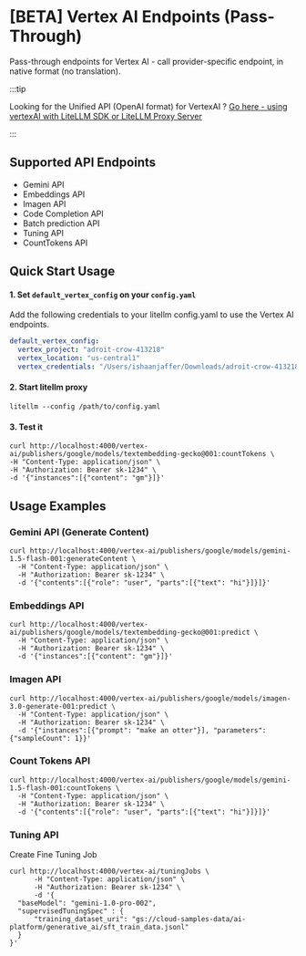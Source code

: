 # [BETA] Vertex AI Endpoints (Pass-Through)

Pass-through endpoints for Vertex AI - call provider-specific endpoint, in native format (no translation).

:::tip

Looking for the Unified API (OpenAI format) for VertexAI ? [Go here - using vertexAI with LiteLLM SDK or LiteLLM Proxy Server](../docs/providers/vertex.md)

:::

## Supported API Endpoints

- Gemini API
- Embeddings API
- Imagen API
- Code Completion API
- Batch prediction API
- Tuning API
- CountTokens API

## Quick Start Usage 

#### 1. Set `default_vertex_config` on your `config.yaml`


Add the following credentials to your litellm config.yaml to use the Vertex AI endpoints.

```yaml
default_vertex_config:
  vertex_project: "adroit-crow-413218"
  vertex_location: "us-central1"
  vertex_credentials: "/Users/ishaanjaffer/Downloads/adroit-crow-413218-a956eef1a2a8.json" # Add path to service account.json
```

#### 2. Start litellm proxy

```shell
litellm --config /path/to/config.yaml
```

#### 3. Test it 

```shell
curl http://localhost:4000/vertex-ai/publishers/google/models/textembedding-gecko@001:countTokens \
-H "Content-Type: application/json" \
-H "Authorization: Bearer sk-1234" \
-d '{"instances":[{"content": "gm"}]}'
```
## Usage Examples

### Gemini API (Generate Content)

```shell
curl http://localhost:4000/vertex-ai/publishers/google/models/gemini-1.5-flash-001:generateContent \
  -H "Content-Type: application/json" \
  -H "Authorization: Bearer sk-1234" \
  -d '{"contents":[{"role": "user", "parts":[{"text": "hi"}]}]}'
```

### Embeddings API

```shell
curl http://localhost:4000/vertex-ai/publishers/google/models/textembedding-gecko@001:predict \
  -H "Content-Type: application/json" \
  -H "Authorization: Bearer sk-1234" \
  -d '{"instances":[{"content": "gm"}]}'
```

### Imagen API

```shell
curl http://localhost:4000/vertex-ai/publishers/google/models/imagen-3.0-generate-001:predict \
  -H "Content-Type: application/json" \
  -H "Authorization: Bearer sk-1234" \
  -d '{"instances":[{"prompt": "make an otter"}], "parameters": {"sampleCount": 1}}'
```

### Count Tokens API

```shell
curl http://localhost:4000/vertex-ai/publishers/google/models/gemini-1.5-flash-001:countTokens \
  -H "Content-Type: application/json" \
  -H "Authorization: Bearer sk-1234" \
  -d '{"contents":[{"role": "user", "parts":[{"text": "hi"}]}]}'
```

### Tuning API 

Create Fine Tuning Job

```shell
curl http://localhost:4000/vertex-ai/tuningJobs \
      -H "Content-Type: application/json" \
      -H "Authorization: Bearer sk-1234" \
      -d '{
  "baseModel": "gemini-1.0-pro-002",
  "supervisedTuningSpec" : {
      "training_dataset_uri": "gs://cloud-samples-data/ai-platform/generative_ai/sft_train_data.jsonl"
  }
}'
```